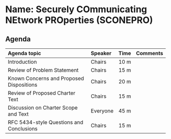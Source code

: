 # Name: Securely COmmunicating NEtwork PROperties (SCONEPRO)
## Agenda 
| Agenda topic    | Speaker      | Time | Comments |
| :- | :- | -: | :- |
| Introduction    | Chairs       | 10 m  |          |
| Review of Problem Statement    | Chairs       | 15 m  |          |
| Known Concerns and Proposed Dispositions  | Chairs       | 20 m  |          |
| Review of Proposed Charter Text    | Chairs       | 15 m  |          |
| Discussion on Charter Scope and Text | Everyone | 45 m | |
| RFC 5434-style Questions and Conclusions | Chairs | 15 m | |